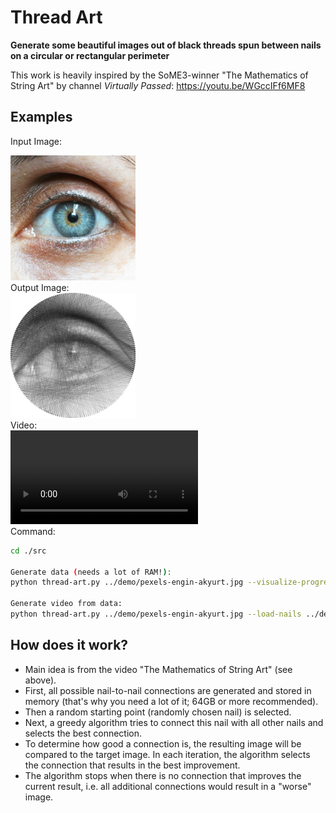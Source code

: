 # Thread Art
**Generate some beautiful images out of black threads spun between nails on a circular or rectangular perimeter**

This work is heavily inspired by the SoME3-winner "The Mathematics of String Art" by channel *Virtually Passed*: https://youtu.be/WGccIFf6MF8

## Examples

Input Image: <div style="width: 200px">![](./demo/pexels-engin-akyurt.jpg) </div>
Output Image: <div style="width: 200px">![](./demo/pexels-engin-akyurt-result.png) </div>
Video: <div style="width: 200px">![](./demo/pexels-engin-akyurt-result.mp4) </div>
Command:
```bash
cd ./src

Generate data (needs a lot of RAM!):
python thread-art.py ../demo/pexels-engin-akyurt.jpg --visualize-progress

Generate video from data:
python thread-art.py ../demo/pexels-engin-akyurt.jpg --load-nails ../demo/pexels-engin-akyurt-nails.txt --to-video ../demo/pexels-engin-akyurt-result.mp4 --video-length 10 --video-blend-target 5 --video-end 2.5
```



## How does it work?
- Main idea is from the video "The Mathematics of String Art" (see above).
- First, all possible nail-to-nail connections are generated and stored in memory (that's why you need a lot of it; 64GB or more recommended).
- Then a random starting point (randomly chosen nail) is selected.
- Next, a greedy algorithm tries to connect this nail with all other nails and selects the best connection.
- To determine how good a connection is, the resulting image will be compared to the target image. In each iteration, the algorithm selects the connection that results in the best improvement.
- The algorithm stops when there is no connection that improves the current result, i.e. all additional connections would result in a "worse" image.
